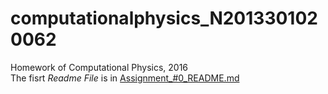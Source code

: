 # computationalphysics_N2013301020062
Homework of Computational Physics, 2016  
The fisrt *Readme File* is in [Assignment_#0_README.md](computationalphysics_N2013301020062/Assignment_#0_README.md)





